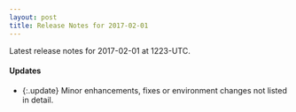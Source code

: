 ```yaml
---
layout: post
title: Release Notes for 2017-02-01
---
```


Latest release notes for 2017-02-01 at 1223-UTC.

<div class='updates' markdown='1'>

#### Updates

- {:.update} Minor enhancements, fixes or environment changes not listed in detail.

</div>


